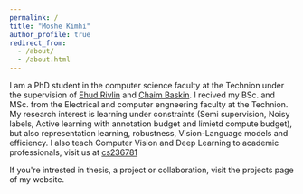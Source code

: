 ```yaml
---
permalink: /
title: "Moshe Kimhi"
author_profile: true
redirect_from: 
  - /about/
  - /about.html
---
```


I am a PhD student in the computer science faculty at the Technion under the supervision of [Ehud Rivlin](https://research.google/people/ehud-rivlin/) and [Chaim Baskin](https://chaimb.cs.technion.ac.il/).
I recived my BSc. and MSc. from the Electrical and computer engneering faculty at the Technion.
My research interest is learning under constraints (Semi supervision, Noisy labels, Active learning with annotation budget and limietd compute budget), but also representation learning, robustness, Vision-Language models and efficiency. I also teach Computer Vision and Deep Learning to academic professionals, visit us at [cs236781](https://vistalab-technion.github.io/cs236781/)

If you're intrested in thesis, a project or collaboration, visit the projects page of my website.

